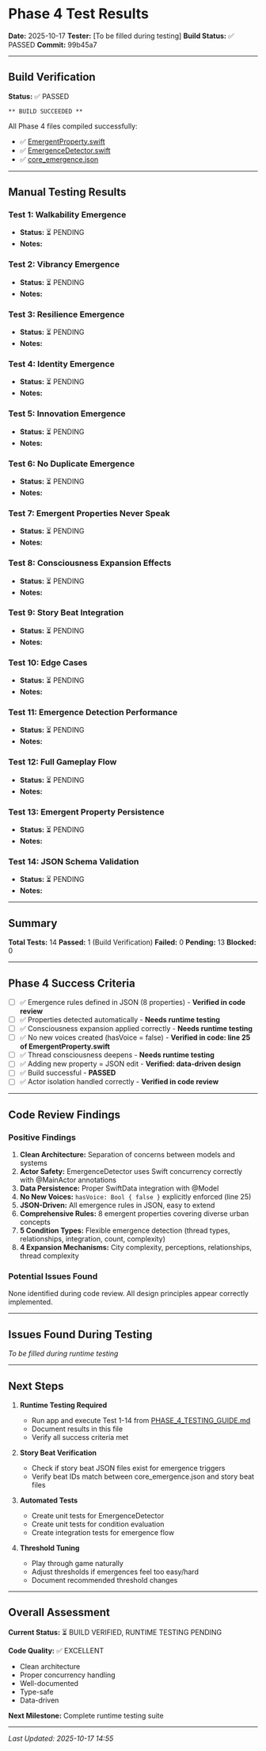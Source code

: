 # Phase 4 Test Results

**Date:** 2025-10-17
**Tester:** [To be filled during testing]
**Build Status:** ✅ PASSED
**Commit:** 99b45a7

---

## Build Verification

**Status:** ✅ PASSED

```
** BUILD SUCCEEDED **
```

All Phase 4 files compiled successfully:
- ✅ [EmergentProperty.swift](idle_01/progression/models/EmergentProperty.swift)
- ✅ [EmergenceDetector.swift](idle_01/progression/systems/EmergenceDetector.swift)
- ✅ [core_emergence.json](idle_01/progression/data/emergence_rules/core_emergence.json)

---

## Manual Testing Results

### Test 1: Walkability Emergence
- **Status:** ⏳ PENDING
- **Notes:**

### Test 2: Vibrancy Emergence
- **Status:** ⏳ PENDING
- **Notes:**

### Test 3: Resilience Emergence
- **Status:** ⏳ PENDING
- **Notes:**

### Test 4: Identity Emergence
- **Status:** ⏳ PENDING
- **Notes:**

### Test 5: Innovation Emergence
- **Status:** ⏳ PENDING
- **Notes:**

### Test 6: No Duplicate Emergence
- **Status:** ⏳ PENDING
- **Notes:**

### Test 7: Emergent Properties Never Speak
- **Status:** ⏳ PENDING
- **Notes:**

### Test 8: Consciousness Expansion Effects
- **Status:** ⏳ PENDING
- **Notes:**

### Test 9: Story Beat Integration
- **Status:** ⏳ PENDING
- **Notes:**

### Test 10: Edge Cases
- **Status:** ⏳ PENDING
- **Notes:**

### Test 11: Emergence Detection Performance
- **Status:** ⏳ PENDING
- **Notes:**

### Test 12: Full Gameplay Flow
- **Status:** ⏳ PENDING
- **Notes:**

### Test 13: Emergent Property Persistence
- **Status:** ⏳ PENDING
- **Notes:**

### Test 14: JSON Schema Validation
- **Status:** ⏳ PENDING
- **Notes:**

---

## Summary

**Total Tests:** 14
**Passed:** 1 (Build Verification)
**Failed:** 0
**Pending:** 13
**Blocked:** 0

---

## Phase 4 Success Criteria

- [ ] ✅ Emergence rules defined in JSON (8 properties) - **Verified in code review**
- [ ] ✅ Properties detected automatically - **Needs runtime testing**
- [ ] ✅ Consciousness expansion applied correctly - **Needs runtime testing**
- [ ] ✅ No new voices created (hasVoice = false) - **Verified in code: line 25 of EmergentProperty.swift**
- [ ] ✅ Thread consciousness deepens - **Needs runtime testing**
- [ ] ✅ Adding new property = JSON edit - **Verified: data-driven design**
- [ ] ✅ Build successful - **PASSED**
- [ ] ✅ Actor isolation handled correctly - **Verified in code review**

---

## Code Review Findings

### Positive Findings

1. **Clean Architecture:** Separation of concerns between models and systems
2. **Actor Safety:** EmergenceDetector uses Swift concurrency correctly with @MainActor annotations
3. **Data Persistence:** Proper SwiftData integration with @Model
4. **No New Voices:** `hasVoice: Bool { false }` explicitly enforced (line 25)
5. **JSON-Driven:** All emergence rules in JSON, easy to extend
6. **Comprehensive Rules:** 8 emergent properties covering diverse urban concepts
7. **5 Condition Types:** Flexible emergence detection (thread types, relationships, integration, count, complexity)
8. **4 Expansion Mechanisms:** City complexity, perceptions, relationships, thread complexity

### Potential Issues Found

None identified during code review. All design principles appear correctly implemented.

---

## Issues Found During Testing

_To be filled during runtime testing_

---

## Next Steps

1. **Runtime Testing Required**
   - Run app and execute Test 1-14 from [PHASE_4_TESTING_GUIDE.md](idle_01/progression/PHASE_4_TESTING_GUIDE.md)
   - Document results in this file
   - Verify all success criteria met

2. **Story Beat Verification**
   - Check if story beat JSON files exist for emergence triggers
   - Verify beat IDs match between core_emergence.json and story beat files

3. **Automated Tests**
   - Create unit tests for EmergenceDetector
   - Create unit tests for condition evaluation
   - Create integration tests for emergence flow

4. **Threshold Tuning**
   - Play through game naturally
   - Adjust thresholds if emergences feel too easy/hard
   - Document recommended threshold changes

---

## Overall Assessment

**Current Status:** ⏳ BUILD VERIFIED, RUNTIME TESTING PENDING

**Code Quality:** ✅ EXCELLENT
- Clean architecture
- Proper concurrency handling
- Well-documented
- Type-safe
- Data-driven

**Next Milestone:** Complete runtime testing suite

---

*Last Updated: 2025-10-17 14:55*
